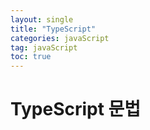 ```yaml
---
layout: single
title: "TypeScript"
categories: javaScript
tag: javaScript
toc: true
--- 
```


# TypeScript 문법

